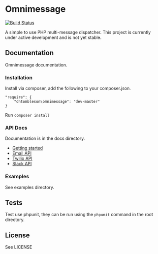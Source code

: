 # Omnimessage

[![Build Status](https://travis-ci.org/chtombleson/omnimessage.svg?branch=master)](https://travis-ci.org/chtombleson/omnimessage)

A simple to use PHP multi-message dispatcher. This project is currently
under active development and is not yet stable.

## Documentation

Omnimessage documentation.

### Installation

Install via composer, add the following to your composer.json.

    "require": {
        "chtombleson\omnimessage": "dev-master"
    }

Run `composer install`

### API Docs

Documentation is in the docs directory.

  * [Getting started](https://github.com/chtombleson/omnimessage/blob/master/docs/index.md)
  * [Email API](https://github.com/chtombleson/omnimessage/blob/master/docs/email.md)
  * [Twilio API](https://github.com/chtombleson/omnimessage/blob/master/docs/twilio.md)
  * [Slack API](https://github.com/chtombleson/omnimessage/blob/master/docs/slack.md)

### Examples

See examples directory.

## Tests

Test use phpunit, they can be run using the `phpunit` command in the root directory.

## License

See LICENSE
